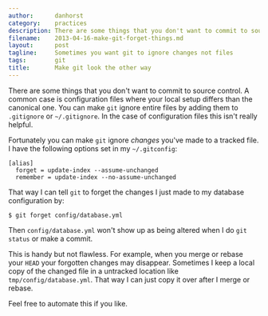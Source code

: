 ```yaml
---
author:      danhorst
category:    practices
description: There are some things that you don't want to commit to source control.
filename:    2013-04-16-make-git-forget-things.md
layout:      post
tagline:     Sometimes you want git to ignore changes not files
tags:        git
title:       Make git look the other way
---
```


There are some things that you don't want to commit to source control.
A common case is configuration files where your local setup differs than the canonical one.
You can make `git` ignore entire files by adding them to `.gitignore` or `~/.gitignore`.
In the case of configuration files this isn't really helpful.

Fortunately you can make `git` ignore _changes_ you've made to a tracked file.
I have the following options set in my `~/.gitconfig`:

    [alias]
      forget = update-index --assume-unchanged
      remember = update-index --no-assume-unchanged

That way I can tell `git` to forget the changes I just made to my database configuration by:

    $ git forget config/database.yml

Then `config/database.yml` won't show up as being altered when I do `git status` or make a commit.

This is handy but not flawless.
For example, when you merge or rebase your `HEAD` your forgotten changes may disappear.
Sometimes I keep a local copy of the changed file in a untracked location like `tmp/config/database.yml`.
That way I can just copy it over after I merge or rebase.

Feel free to automate this if you like.
